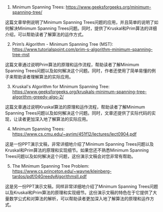 

1. Minimum Spanning Trees: https://www.geeksforgeeks.org/minimum-spanning-tree/

这篇文章举例说明了Minimum Spanning Trees问题的应用，并且简单的说明了如何解决Minimum Spanning Trees问题。同时，提供了Kruskal和Prim算法的详细介绍，可以帮助读者了解算法的运作方式。

2. Prim’s Algorithm - Minimum Spanning Tree (MST): https://www.tutorialspoint.com/prim-s-algorithm-minimum-spanning-tree-mst

这篇文章通过说明Prim算法的原理和运作流程，帮助读者了解Minimum Spanning Trees问题以及如何解决这个问题。同时，作者还使用了简单易懂的例子来帮助读者理解算法的实际应用。

3. Kruskal's Algorithm for Minimum Spanning Tree: https://www.geeksforgeeks.org/kruskals-minimum-spanning-tree-algorithm-greedy-algo-2/

这篇文章通过说明Kruskal算法的原理和运作流程，帮助读者了解Minimum Spanning Trees问题以及如何解决这个问题。同时，文章还提供了实际代码的实现，让读者更加深入地了解算法的实际应用。

4. Minimum Spanning Trees: https://www.cs.cmu.edu/~avrim/451f12/lectures/lect0904.pdf

这是一份PPT演示文稿，非常详细地介绍了Minimum Spanning Trees问题以及Kruskal和Prim算法的原理和实现细节。如果您还不熟悉Minimum Spanning Trees问题以及如何解决这个问题，这份演示文稿会对您非常有帮助。

5. The Minimum Spanning Tree Problem: https://www.cs.princeton.edu/~wayne/kleinberg-tardos/pdf/04GreedyAlgorithmsII.pdf

这是另一份PPT演示文稿，同样非常详细地介绍了Minimum Spanning Trees问题以及Kruskal和Prim算法的原理和实现细节。这份演示文稿的特色在于它提供了大量数学公式和对算法的解析，可以帮助读者更加深入地了解算法的原理和运作方式。